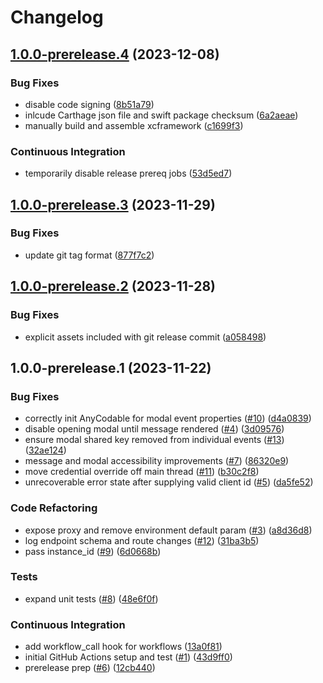 # Changelog

## [1.0.0-prerelease.4](https://github.com/paypal/paypal-messages-ios/compare/1.0.0-prerelease.3...1.0.0-prerelease.4) (2023-12-08)


### Bug Fixes

* disable code signing ([8b51a79](https://github.com/paypal/paypal-messages-ios/commit/8b51a798615f880421a77ee9df6037c46aa90506))
* inlcude Carthage json file and swift package checksum ([6a2aeae](https://github.com/paypal/paypal-messages-ios/commit/6a2aeae16c634ec0ff4a6ab3ead8323d27bf50ef))
* manually build and assemble xcframework ([c1699f3](https://github.com/paypal/paypal-messages-ios/commit/c1699f3c69da9b582782a78afcd9c1da35a8c8ff))


### Continuous Integration

* temporarily disable release prereq jobs ([53d5ed7](https://github.com/paypal/paypal-messages-ios/commit/53d5ed7f366e01ed76c05c9b0ef2f4ff7e5d3d51))

## [1.0.0-prerelease.3](https://github.com/paypal/paypal-messages-ios/compare/v1.0.0-prerelease.2...1.0.0-prerelease.3) (2023-11-29)


### Bug Fixes

* update git tag format ([877f7c2](https://github.com/paypal/paypal-messages-ios/commit/877f7c2020943c4c744a2b31bd568ea686561505))

## [1.0.0-prerelease.2](https://github.com/paypal/paypal-messages-ios/compare/v1.0.0-prerelease.1...v1.0.0-prerelease.2) (2023-11-28)


### Bug Fixes

* explicit assets included with git release commit ([a058498](https://github.com/paypal/paypal-messages-ios/commit/a058498797e99717ffb549a9a25f3e5b63d5e7d8))

## 1.0.0-prerelease.1 (2023-11-22)


### Bug Fixes

* correctly init AnyCodable for modal event properties ([#10](https://github.com/paypal/paypal-messages-ios/issues/10)) ([d4a0839](https://github.com/paypal/paypal-messages-ios/commit/d4a08399b9a55d115730c5c30a42f74e6e5abac4))
* disable opening modal until message rendered ([#4](https://github.com/paypal/paypal-messages-ios/issues/4)) ([3d09576](https://github.com/paypal/paypal-messages-ios/commit/3d095768746f75ea5079290e2d2210eb275cbab3))
* ensure modal shared key removed from individual events ([#13](https://github.com/paypal/paypal-messages-ios/issues/13)) ([32ae124](https://github.com/paypal/paypal-messages-ios/commit/32ae124bf92e1c51b4947ee4d8efa08a62782de3))
* message and modal accessibility improvements ([#7](https://github.com/paypal/paypal-messages-ios/issues/7)) ([86320e9](https://github.com/paypal/paypal-messages-ios/commit/86320e91c00f45e9ef71740d59a562e2037de33e))
* move credential override off main thread ([#11](https://github.com/paypal/paypal-messages-ios/issues/11)) ([b30c2f8](https://github.com/paypal/paypal-messages-ios/commit/b30c2f81af5dbb60c28059eccbedcbd758971bd5))
* unrecoverable error state after supplying valid client id ([#5](https://github.com/paypal/paypal-messages-ios/issues/5)) ([da5fe52](https://github.com/paypal/paypal-messages-ios/commit/da5fe52ff240624564b5fe561fbd693df9f0f351))


### Code Refactoring

* expose proxy and remove environment default param ([#3](https://github.com/paypal/paypal-messages-ios/issues/3)) ([a8d36d8](https://github.com/paypal/paypal-messages-ios/commit/a8d36d8bf069cc4165448b887026eff7515752b6))
* log endpoint schema and route changes ([#12](https://github.com/paypal/paypal-messages-ios/issues/12)) ([31ba3b5](https://github.com/paypal/paypal-messages-ios/commit/31ba3b5d0f49ea46cc1d1c9615a3094328550fc0))
* pass instance_id ([#9](https://github.com/paypal/paypal-messages-ios/issues/9)) ([6d0668b](https://github.com/paypal/paypal-messages-ios/commit/6d0668bccea0ecd5b3fd9fcc0a6b022f6da5fa2f))


### Tests

* expand unit tests  ([#8](https://github.com/paypal/paypal-messages-ios/issues/8)) ([48e6f0f](https://github.com/paypal/paypal-messages-ios/commit/48e6f0f9c06c3111dc3af0ad4a0e54747b8718c5))


### Continuous Integration

* add workflow_call hook for workflows ([13a0f81](https://github.com/paypal/paypal-messages-ios/commit/13a0f81edb177b3292bf5914960b152fdd97e931))
* initial GitHub Actions setup and test ([#1](https://github.com/paypal/paypal-messages-ios/issues/1)) ([43d9ff0](https://github.com/paypal/paypal-messages-ios/commit/43d9ff03e70e72d0676759cf88b761f4366715f8))
* prerelease prep ([#6](https://github.com/paypal/paypal-messages-ios/issues/6)) ([12cb440](https://github.com/paypal/paypal-messages-ios/commit/12cb4400675bfd0deb62bd8f8747abbfa8219063))
